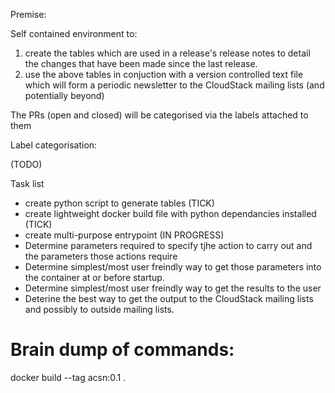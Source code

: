 Premise:

Self contained environment to:

1. create the tables which are used in a release's release notes to detail the changes that have been made since the last release.
2. use the above tables in conjuction with a version controlled text file which will form a periodic newsletter to the CloudStack mailing lists (and potentially beyond)

The PRs (open and closed) will be categorised via the labels attached to them

Label categorisation:

(TODO)

Task list

- create python script to generate tables (TICK)
- create lightweight docker build file with python dependancies installed (TICK)
- create multi-purpose entrypoint (IN PROGRESS)
- Determine parameters required to specify tjhe action to carry out and the parameters those actions require
- Determine simplest/most user freindly way to get those parameters into the container at or before startup.
- Determine simplest/most user freindly way to get the results to the user
- Deterine the best way to get the output to the CloudStack mailing lists and possibly to outside mailing lists.

Brain dump of commands:
=======================

docker build --tag acsn:0.1 .

